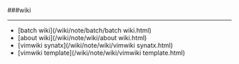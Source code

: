 ###wiki

------

<div id=archive_tags>
<ul>
<li>[batch wiki](/wiki/note/batch/batch wiki.html)</li> 
<li>[about wiki](/wiki/note/wiki/about wiki.html)</li> 
<li>[vimwiki synatx](/wiki/note/wiki/vimwiki synatx.html)</li> 
<li>[vimwiki template](/wiki/note/wiki/vimwiki template.html)</li> 
</ul>
</div>
